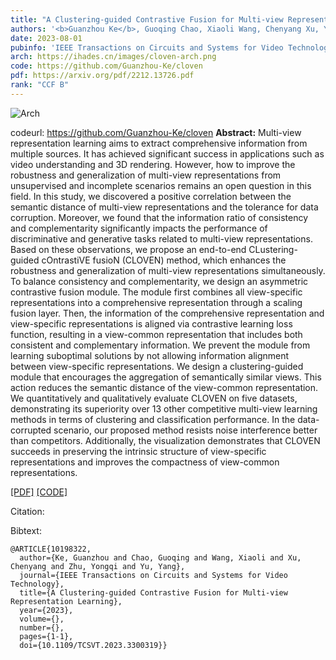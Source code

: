 ```yaml
---
title: "A Clustering-guided Contrastive Fusion for Multi-view Representation Learning"
authors: '<b>Guanzhou Ke</b>, Guoqing Chao, Xiaoli Wang, Chenyang Xu, Yongqi Zhu, and Yang Yu'
date: 2023-08-01
pubinfo: 'IEEE Transactions on Circuits and Systems for Video Technology (TCSVT)'
arch: https://ihades.cn/images/cloven-arch.png
code: https://github.com/Guanzhou-Ke/cloven
pdf: https://arxiv.org/pdf/2212.13726.pdf
rank: "CCF B"
---
```


![Arch](https://ihades.cn/images/cloven-arch.png)

codeurl: https://github.com/Guanzhou-Ke/cloven
**Abstract:** Multi-view representation learning aims to extract comprehensive information from multiple sources. It has achieved significant success in applications such as video understanding and 3D rendering. However, how to improve the robustness and generalization of multi-view representations from unsupervised and incomplete scenarios remains an open question in this field. In this study, we discovered a positive correlation between the semantic distance of multi-view representations and the tolerance for data corruption. Moreover, we found that the information ratio of consistency and complementarity significantly impacts the performance of discriminative and generative tasks related to multi-view representations. Based on these observations, we propose an end-to-end CLustering-guided cOntrastiVE fusioN (CLOVEN) method, which enhances the robustness and generalization of multi-view representations simultaneously. To balance consistency and complementarity, we design an asymmetric contrastive fusion module. The module first combines all view-specific representations into a comprehensive representation through a scaling fusion layer. Then, the information of the comprehensive representation and view-specific representations is aligned via contrastive learning loss function, resulting in a view-common representation that includes both consistent and complementary information. We prevent the module from learning suboptimal solutions by not allowing information alignment between view-specific representations. We design a clustering-guided module that encourages the aggregation of semantically similar views. This action reduces the semantic distance of the view-common representation. We quantitatively and qualitatively evaluate CLOVEN on five datasets, demonstrating its superiority over 13 other competitive multi-view learning methods in terms of clustering and classification performance. In the data-corrupted scenario, our proposed method resists noise interference better than competitors. Additionally, the visualization demonstrates that CLOVEN succeeds in preserving the intrinsic structure of view-specific representations and improves the compactness of view-common representations. 


[\[PDF\]](https://arxiv.org/pdf/2212.13726.pdf) [\[CODE\]](https://github.com/Guanzhou-Ke/cloven)

Citation:

Bibtext:

```
@ARTICLE{10198322,
  author={Ke, Guanzhou and Chao, Guoqing and Wang, Xiaoli and Xu, Chenyang and Zhu, Yongqi and Yu, Yang},
  journal={IEEE Transactions on Circuits and Systems for Video Technology}, 
  title={A Clustering-guided Contrastive Fusion for Multi-view Representation Learning}, 
  year={2023},
  volume={},
  number={},
  pages={1-1},
  doi={10.1109/TCSVT.2023.3300319}}
```